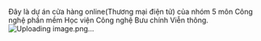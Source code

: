 Đây là dự án cửa hàng online(Thương mại điện tử) của nhóm 5 môn Công nghệ phần mềm Học viện Công nghệ Bưu chính Viễn thông.
![Uploading image.png…]()
